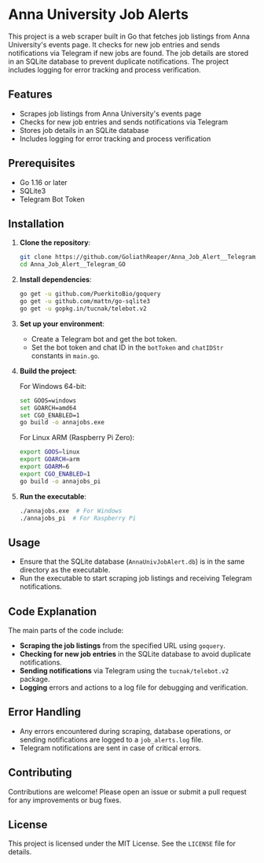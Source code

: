 # Anna University Job Alerts

This project is a web scraper built in Go that fetches job listings from Anna University's events page. It checks for new job entries and sends notifications via Telegram if new jobs are found. The job details are stored in an SQLite database to prevent duplicate notifications. The project includes logging for error tracking and process verification.

## Features

- Scrapes job listings from Anna University's events page
- Checks for new job entries and sends notifications via Telegram
- Stores job details in an SQLite database
- Includes logging for error tracking and process verification

## Prerequisites

- Go 1.16 or later
- SQLite3
- Telegram Bot Token

## Installation

1. **Clone the repository**:

    ```sh
    git clone https://github.com/GoliathReaper/Anna_Job_Alert__Telegram_GO
    cd Anna_Job_Alert__Telegram_GO
    ```

2. **Install dependencies**:

    ```sh
    go get -u github.com/PuerkitoBio/goquery
    go get -u github.com/mattn/go-sqlite3
    go get -u gopkg.in/tucnak/telebot.v2
    ```

3. **Set up your environment**:
    - Create a Telegram bot and get the bot token.
    - Set the bot token and chat ID in the `botToken` and `chatIDStr` constants in `main.go`.

4. **Build the project**:

    For Windows 64-bit:
    ```sh
    set GOOS=windows
    set GOARCH=amd64
    set CGO_ENABLED=1
    go build -o annajobs.exe
    ```

    For Linux ARM (Raspberry Pi Zero):
    ```sh
    export GOOS=linux
    export GOARCH=arm
    export GOARM=6
    export CGO_ENABLED=1
    go build -o annajobs_pi
    ```

5. **Run the executable**:
    ```sh
    ./annajobs.exe  # For Windows
    ./annajobs_pi  # For Raspberry Pi
    ```

## Usage

- Ensure that the SQLite database (`AnnaUnivJobAlert.db`) is in the same directory as the executable.
- Run the executable to start scraping job listings and receiving Telegram notifications.

## Code Explanation

The main parts of the code include:

- **Scraping the job listings** from the specified URL using `goquery`.
- **Checking for new job entries** in the SQLite database to avoid duplicate notifications.
- **Sending notifications** via Telegram using the `tucnak/telebot.v2` package.
- **Logging** errors and actions to a log file for debugging and verification.

## Error Handling

- Any errors encountered during scraping, database operations, or sending notifications are logged to a `job_alerts.log` file.
- Telegram notifications are sent in case of critical errors.

## Contributing

Contributions are welcome! Please open an issue or submit a pull request for any improvements or bug fixes.

## License

This project is licensed under the MIT License. See the `LICENSE` file for details.
